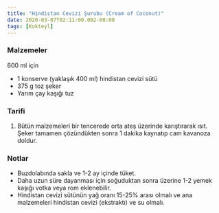 ```yaml
---
title: "Hindistan Cevizi Şurubu (Cream of Coconut)"
date: 2020-03-07T02:11:00.002-08:00
tags: [Kokteyl]
---
```


### Malzemeler

600 ml için

- 1 konserve (yaklaşık 400 ml) hindistan cevizi sütü
- 375 g toz şeker
- Yarım çay kaşığı tuz

### Tarifi

1. Bütün malzemeleri bir tencerede orta ateş üzerinde karıştırarak ısıt. Şeker tamamen çözündükten sonra 1 dakika kaynatıp cam kavanoza doldur.

### Notlar

- Buzdolabında sakla ve 1-2 ay içinde tüket.
- Daha uzun süre dayanması için soğuduktan sonra üzerine 1-2 yemek kaşığı votka veya rom eklenebilir.
- Hindistan cevizi sütünün yağ oranı 15-25% arası olmalı ve ana malzemeleri hindistan cevizi (ekstraktı) ve su olmalı.
